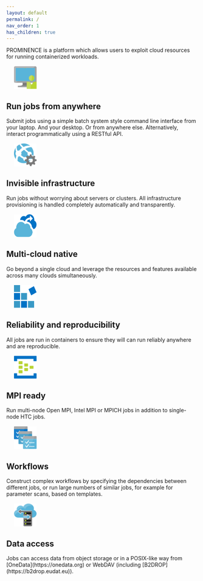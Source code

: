 ```yaml
---
layout: default
permalink: /
nav_order: 1
has_children: true
---
```


PROMINENCE is a platform which allows users to exploit cloud resources for running containerized workloads.
<br/>
<br/>
<img width="60" height="60" src="prominence-job-submission.png" hspace="20">
<h2>Run jobs from anywhere</h2>
Submit jobs using a simple batch system style command line interface from your laptop. And your desktop. Or from anywhere else. Alternatively, interact programmatically using a RESTful API.
<br/>
<br/>

<img width="60" height="60" src="prominence-invisible.png" hspace="20">
<h2>Invisible infrastructure</h2>
Run jobs without worrying about servers or clusters.
All infrastructure provisioning is handled completely automatically and transparently.
<br/>
<br/>

<img width="60" height="60" src="prominence-burst.png" hspace="20">
<h2>Multi-cloud native</h2>
Go beyond a single cloud and leverage the resources and features available across many clouds simultaneously.
<br/>
<br/>

<img width="60" height="60" src="prominence-containers.png" hspace="20">
<h2>Reliability and reproducibility</h2>
All jobs are run in containers to ensure they will can run reliably anywhere and are reproducible.
<br/>
<br/>

<img width="60" height="60" src="prominence-multi-node.png" hspace="20">
<h2>MPI ready</h2>
Run multi-node Open MPI, Intel MPI or MPICH jobs in addition to single-node HTC jobs.
<br/>
<br/>

<img width="60" height="60" src="prominence-workflow.png" hspace="20">
<h2>Workflows</h2>
Construct complex workflows by specifying the dependencies between different jobs, or run large numbers
of similar jobs, for example for parameter scans, based on templates.
<br/>
<br/>

<img width="60" height="60" src="prominence-storage.png" hspace="20">
<h2>Data access</h2>
Jobs can access data from object storage or in a POSIX-like way from [OneData](https://onedata.org) or WebDAV (including [B2DROP](https://b2drop.eudat.eu)).
